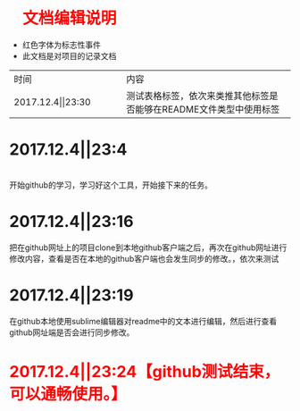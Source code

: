 <ul>
<h1 style="color:red;">文档编辑说明</h1>
<li>红色字体为标志性事件</li>
<li>此文档是对项目的记录文档</li>
</ul>
<table>
	<tr>
		<td width="40%">时间</td>
		<td>内容</td>
	</tr>
	<tr>
		<td>2017.12.4||23:30</td>
		<td>测试表格标签，依次来类推其他标签是否能够在README文件类型中使用标签</td>
	</tr>
</table>
<h1>2017.12.4||23:4</h1><br>
开始github的学习，学习好这个工具，开始接下来的任务。
<h1>2017.12.4||23:16</h1>
把在github网址上的项目clone到本地github客户端之后，再次在github网址进行修改内容，查看是否在本地的github客户端也会发生同步的修改。，依次来测试
<h1>2017.12.4||23:19</h1>
在github本地使用sublime编辑器对readme中的文本进行编辑，然后进行查看github网址端是否会进行同步修改。
<h1 style="color:red;">2017.12.4||23:24【github测试结束，可以通畅使用。】</h1>
